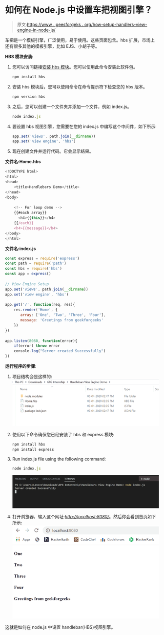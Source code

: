 # 如何在 Node.js 中设置车把视图引擎？

> 原文:[https://www . geesforgeks . org/how-setup-handlers-view-engine-in-node-js/](https://www.geeksforgeeks.org/how-to-setup-handlebars-view-engine-in-node-js/)

车把是一个模板引擎，广泛使用，易于使用。这些页面包含。hbs 扩展，市场上还有很多其他的模板引擎，比如 EJS、小胡子等。

**HBS 模块安装:**

1.  您可以访问链接[安装 hbs 模块](https://www.npmjs.com/package/hbs)。您可以使用此命令安装此软件包。

    ```js
    npm install hbs
    ```

2.  安装 hbs 模块后，您可以使用命令在命令提示符下检查您的 hbs 版本。

    ```js
    npm version hbs
    ```

3.  之后，您可以创建一个文件夹并添加一个文件，例如 index.js。

    ```js
    node index.js
    ```

4.  要设置 hbs 视图引擎，您需要在您的 index.js 中编写这个中间件，如下所示:

    ```js
    app.set('views', path.join(__dirname))
    app.set('view engine', 'hbs')
    ```

5.  现在创建文件并运行代码。它会显示结果。

**文件名:Home.hbs**

```js
<!DOCTYPE html>
<html>
<head>
    <title>Handlebars Demo</title>
</head>
<body>

    <!-- For loop demo -->
    {{#each array}} 
      <h4>{{this}}</h4>
    {{/each}}
    <h4>{{message}}</h4>
</body>
</html>
```

**文件名:index.js**

```js
const express = require('express')
const path = require('path')
const hbs = require('hbs')
const app = express()

// View Engine Setup
app.set('views', path.join(__dirname))
app.set('view engine', 'hbs')

app.get('/', function(req, res){
    res.render('Home', {
       array: ['One', 'Two', 'Three', 'Four'],
       message: 'Greetings from geekforgeeks'
    })
})

app.listen(8080, function(error){
    if(error) throw error
    console.log("Server created Successfully")
})
```

**运行程序的步骤:**

1.  项目结构会是这样的:
    ![](img/57ce41df82612d54bc4b73170decba88.png)
2.  使用以下命令确保您已经安装了 hbs 和 express 模块:

    ```js
    npm install hbs
    npm install express
    ```

3.  Run index.js file using the following command:

    ```js
    node index.js
    ```

    ![Output of above command](img/500321418d15b008f764e95fb8f537b9.png)

4.  打开浏览器，输入这个网址:*<u>http://localhost:8080/</u>*。然后你会看到首页如下所示:
    ![HBS page demo](img/6489ac279812944a0faa4f5d321064af.png)

这就是如何在 node.js 中设置 handlebar(HBS)视图引擎。